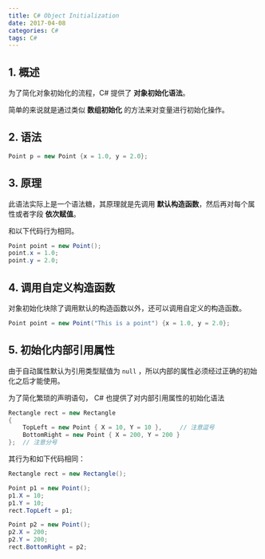 ```yaml
---
title: C# Object Initialization
date: 2017-04-08
categories: C#
tags: C#
---
```


## 1. 概述

为了简化对象初始化的流程，C# 提供了 **对象初始化语法**。

简单的来说就是通过类似 **数组初始化** 的方法来对变量进行初始化操作。

<!-- more -->## 2. 语法

```csharp
Point p = new Point {x = 1.0, y = 2.0};
```

## 3. 原理

此语法实际上是一个语法糖，其原理就是先调用 **默认构造函数**，然后再对每个属性或者字段 **依次赋值**。

和以下代码行为相同。

```csharp
Point point = new Point();
point.x = 1.0;
point.y = 2.0;
```

## 4. 调用自定义构造函数

对象初始化块除了调用默认的构造函数以外，还可以调用自定义的构造函数。

```csharp
Point point = new Point("This is a point") {x = 1.0, y = 2.0};
```

## 5. 初始化内部引用属性

由于自动属性默认为引用类型赋值为 `null` ，所以内部的属性必须经过正确的初始化之后才能使用。

为了简化繁琐的声明语句， C# 也提供了对内部引用属性的初始化语法

```csharp
Rectangle rect = new Rectangle
{
    TopLeft = new Point { X = 10, Y = 10 },     // 注意逗号
    BottomRight = new Point { X = 200, Y = 200 }
};  // 注意分号
```

其行为和如下代码相同：

```csharp
Rectangle rect = new Rectangle();

Point p1 = new Point();
p1.X = 10;
p1.Y = 10;
rect.TopLeft = p1;

Point p2 = new Point();
p2.X = 200;
p2.Y = 200;
rect.BottomRight = p2;
```
